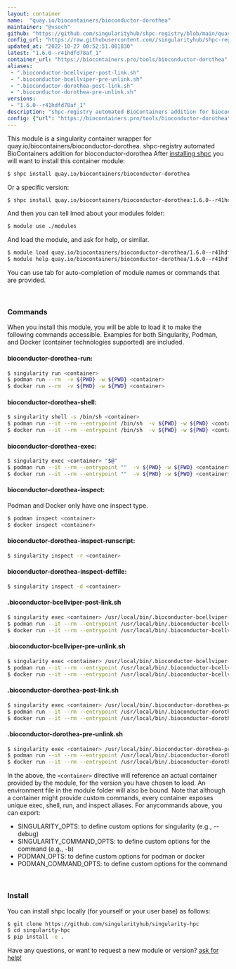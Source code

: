 ```yaml
---
layout: container
name:  "quay.io/biocontainers/bioconductor-dorothea"
maintainer: "@vsoch"
github: "https://github.com/singularityhub/shpc-registry/blob/main/quay.io/biocontainers/bioconductor-dorothea/container.yaml"
config_url: "https://raw.githubusercontent.com//singularityhub/shpc-registry/main/quay.io/biocontainers/bioconductor-dorothea/container.yaml"
updated_at: "2022-10-27 00:52:51.081830"
latest: "1.6.0--r41hdfd78af_1"
container_url: "https://biocontainers.pro/tools/bioconductor-dorothea"
aliases:
 - ".bioconductor-bcellviper-post-link.sh"
 - ".bioconductor-bcellviper-pre-unlink.sh"
 - ".bioconductor-dorothea-post-link.sh"
 - ".bioconductor-dorothea-pre-unlink.sh"
versions:
 - "1.6.0--r41hdfd78af_1"
description: "shpc-registry automated BioContainers addition for bioconductor-dorothea"
config: {"url": "https://biocontainers.pro/tools/bioconductor-dorothea", "maintainer": "@vsoch", "description": "shpc-registry automated BioContainers addition for bioconductor-dorothea", "latest": {"1.6.0--r41hdfd78af_1": "sha256:e9f6245e6c70212bdb4595e7941cf7cab1fe35f32dfd88cd68d4bcdf42ff7ac1"}, "tags": {"1.6.0--r41hdfd78af_1": "sha256:e9f6245e6c70212bdb4595e7941cf7cab1fe35f32dfd88cd68d4bcdf42ff7ac1"}, "docker": "quay.io/biocontainers/bioconductor-dorothea", "aliases": {".bioconductor-bcellviper-post-link.sh": "/usr/local/bin/.bioconductor-bcellviper-post-link.sh", ".bioconductor-bcellviper-pre-unlink.sh": "/usr/local/bin/.bioconductor-bcellviper-pre-unlink.sh", ".bioconductor-dorothea-post-link.sh": "/usr/local/bin/.bioconductor-dorothea-post-link.sh", ".bioconductor-dorothea-pre-unlink.sh": "/usr/local/bin/.bioconductor-dorothea-pre-unlink.sh"}}
---
```


This module is a singularity container wrapper for quay.io/biocontainers/bioconductor-dorothea.
shpc-registry automated BioContainers addition for bioconductor-dorothea
After [installing shpc](#install) you will want to install this container module:


```bash
$ shpc install quay.io/biocontainers/bioconductor-dorothea
```

Or a specific version:

```bash
$ shpc install quay.io/biocontainers/bioconductor-dorothea:1.6.0--r41hdfd78af_1
```

And then you can tell lmod about your modules folder:

```bash
$ module use ./modules
```

And load the module, and ask for help, or similar.

```bash
$ module load quay.io/biocontainers/bioconductor-dorothea/1.6.0--r41hdfd78af_1
$ module help quay.io/biocontainers/bioconductor-dorothea/1.6.0--r41hdfd78af_1
```

You can use tab for auto-completion of module names or commands that are provided.

<br>

### Commands

When you install this module, you will be able to load it to make the following commands accessible.
Examples for both Singularity, Podman, and Docker (container technologies supported) are included.

#### bioconductor-dorothea-run:

```bash
$ singularity run <container>
$ podman run --rm  -v ${PWD} -w ${PWD} <container>
$ docker run --rm  -v ${PWD} -w ${PWD} <container>
```

#### bioconductor-dorothea-shell:

```bash
$ singularity shell -s /bin/sh <container>
$ podman run --it --rm --entrypoint /bin/sh  -v ${PWD} -w ${PWD} <container>
$ docker run --it --rm --entrypoint /bin/sh  -v ${PWD} -w ${PWD} <container>
```

#### bioconductor-dorothea-exec:

```bash
$ singularity exec <container> "$@"
$ podman run --it --rm --entrypoint ""  -v ${PWD} -w ${PWD} <container> "$@"
$ docker run --it --rm --entrypoint ""  -v ${PWD} -w ${PWD} <container> "$@"
```

#### bioconductor-dorothea-inspect:

Podman and Docker only have one inspect type.

```bash
$ podman inspect <container>
$ docker inspect <container>
```

#### bioconductor-dorothea-inspect-runscript:

```bash
$ singularity inspect -r <container>
```

#### bioconductor-dorothea-inspect-deffile:

```bash
$ singularity inspect -d <container>
```


#### .bioconductor-bcellviper-post-link.sh

```bash
$ singularity exec <container> /usr/local/bin/.bioconductor-bcellviper-post-link.sh
$ podman run --it --rm --entrypoint /usr/local/bin/.bioconductor-bcellviper-post-link.sh   -v ${PWD} -w ${PWD} <container> -c " $@"
$ docker run --it --rm --entrypoint /usr/local/bin/.bioconductor-bcellviper-post-link.sh   -v ${PWD} -w ${PWD} <container> -c " $@"
```


#### .bioconductor-bcellviper-pre-unlink.sh

```bash
$ singularity exec <container> /usr/local/bin/.bioconductor-bcellviper-pre-unlink.sh
$ podman run --it --rm --entrypoint /usr/local/bin/.bioconductor-bcellviper-pre-unlink.sh   -v ${PWD} -w ${PWD} <container> -c " $@"
$ docker run --it --rm --entrypoint /usr/local/bin/.bioconductor-bcellviper-pre-unlink.sh   -v ${PWD} -w ${PWD} <container> -c " $@"
```


#### .bioconductor-dorothea-post-link.sh

```bash
$ singularity exec <container> /usr/local/bin/.bioconductor-dorothea-post-link.sh
$ podman run --it --rm --entrypoint /usr/local/bin/.bioconductor-dorothea-post-link.sh   -v ${PWD} -w ${PWD} <container> -c " $@"
$ docker run --it --rm --entrypoint /usr/local/bin/.bioconductor-dorothea-post-link.sh   -v ${PWD} -w ${PWD} <container> -c " $@"
```


#### .bioconductor-dorothea-pre-unlink.sh

```bash
$ singularity exec <container> /usr/local/bin/.bioconductor-dorothea-pre-unlink.sh
$ podman run --it --rm --entrypoint /usr/local/bin/.bioconductor-dorothea-pre-unlink.sh   -v ${PWD} -w ${PWD} <container> -c " $@"
$ docker run --it --rm --entrypoint /usr/local/bin/.bioconductor-dorothea-pre-unlink.sh   -v ${PWD} -w ${PWD} <container> -c " $@"
```



In the above, the `<container>` directive will reference an actual container provided
by the module, for the version you have chosen to load. An environment file in the
module folder will also be bound. Note that although a container
might provide custom commands, every container exposes unique exec, shell, run, and
inspect aliases. For anycommands above, you can export:

 - SINGULARITY_OPTS: to define custom options for singularity (e.g., --debug)
 - SINGULARITY_COMMAND_OPTS: to define custom options for the command (e.g., -b)
 - PODMAN_OPTS: to define custom options for podman or docker
 - PODMAN_COMMAND_OPTS: to define custom options for the command

<br>

### Install

You can install shpc locally (for yourself or your user base) as follows:

```bash
$ git clone https://github.com/singularityhub/singularity-hpc
$ cd singularity-hpc
$ pip install -e .
```

Have any questions, or want to request a new module or version? [ask for help!](https://github.com/singularityhub/singularity-hpc/issues)